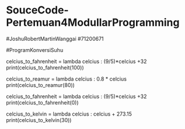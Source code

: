 # SouceCode-Pertemuan4ModullarProgramming
#JoshuRobertMartinWanggai #71200671

#ProgramKonversiSuhu  

celcius_to_fahrenheit = lambda celcius : (9/5)*celcius +32 print(celcius_to_fahrenheit(100))  

celcius_to_reamur = lambda celcius : 0.8 * celcius print(celcius_to_reamur(80))  

celcius_to_fahrenheit = lambda celcius : (9/5)*celcius +32 print(celcius_to_fahrenheit(0))  

celcius_to_kelvin = lambda celcius : celcius + 273.15 print(celcius_to_kelvin(30))
